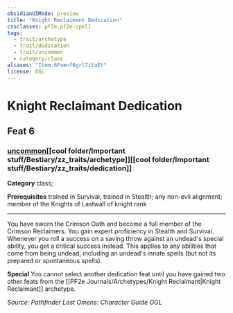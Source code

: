 ```yaml
---
obsidianUIMode: preview
title: "Knight Reclaimant Dedication"
cssclasses: pf2e,pf2e-spell
tags:
  - trait/archetype
  - trait/dedication
  - trait/uncommon
  - category/class
aliases: "Item.6Fxenf6grl7itaEt"
license: OGL
---
```

# Knight Reclaimant Dedication
## Feat 6
### [uncommon](cool%20folder/Important%20stuff/Bestiary/zz_traits/uncommon.md "Uncommon Rarity Trait")[[cool folder/Important stuff/Bestiary/zz_traits/archetype]][[cool folder/Important stuff/Bestiary/zz_traits/dedication]]

**Category** class; 



**Prerequisites** trained in Survival; trained in Stealth; any non-evil alignment; member of the Knights of Lastwall of knight rank
* * *
You have sworn the Crimson Oath and become a full member of the Crimson Reclaimers. You gain expert proficiency in Stealth and Survival. Whenever you roll a success on a saving throw against an undead's special ability, you get a critical success instead. This applies to any abilities that come from being undead, including an undead's innate spells (but not its prepared or spontaneous spells).

**Special** You cannot select another dedication feat until you have gained two other feats from the [[PF2e Journals/Archetypes/Knight Reclaimant|Knight Reclaimant]] archetype.

*Source: Pathfinder Lost Omens: Character Guide*
*OGL*
